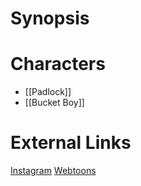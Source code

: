 # Synopsis


# Characters
* [[Padlock]]
* [[Bucket Boy]]

# External Links
[Instagram]()
[Webtoons](https://www.webtoons.com/en/challenge/twistwood-tales/4-bucket-boy/viewer?title_no=344740&episode_no=4)